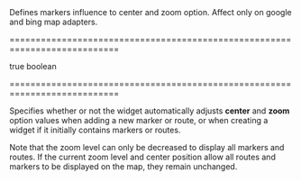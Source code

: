 <!--**
/*-------------------------------------------
    Auto-generated file. Do not modify.
-------------------------------------------

**-->
<!--d-->Defines markers influence to center and zoom option. Affect only on google and bing map adapters.<!--/d-->
===========================================================================
<!--default-->true<!--/default-->
<!--type-->boolean<!--/type-->
===========================================================================

<!--shortDescription-->
Specifies whether or not the widget automatically adjusts **center** and **zoom** option values when adding a new marker or route, or when creating a widget if it initially contains markers or routes.
<!--/shortDescription-->

<!--fullDescription-->
Note that the zoom level can only be decreased to display all markers and routes. If the current zoom level and center position allow all routes and markers to be displayed on the map, they remain unchanged.


<!--/fullDescription-->